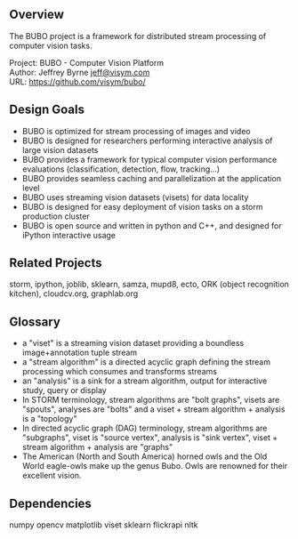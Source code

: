 Overview
--------

The BUBO project is a framework for distributed stream processing of computer vision tasks.

Project: BUBO - Computer Vision Platform  
Author: Jeffrey Byrne <jeff@visym.com>  
URL: https://github.com/visym/bubo/  


Design Goals
------------

* BUBO is optimized for stream processing of images and video 
* BUBO is designed for researchers performing interactive analysis of large vision datasets
* BUBO provides a framework for typical computer vision performance evaluations (classification, detection, flow, tracking...)
* BUBO provides seamless caching and parallelization at the application level
* BUBO uses streaming vision datasets (visets) for data locality
* BUBO is designed for easy deployment of vision tasks on a storm production cluster
* BUBO is open source and written in python and C++, and designed for iPython interactive usage


Related Projects
----------------

storm, ipython, joblib, sklearn, samza, mupd8, ecto, ORK (object recognition kitchen), cloudcv.org, graphlab.org


Glossary
--------

* a "viset" is a streaming vision dataset providing a boundless image+annotation tuple stream
* a "stream algorithm" is a directed acyclic graph defining the stream processing which consumes and transforms streams
* an "analysis" is a sink for a stream algorithm, output for interactive study, query or display 
* In STORM terminology, stream algorithms are "bolt graphs", visets are "spouts", analyses are "bolts"  and a viset + stream algorithm + analysis is a "topology"
* In directed acyclic graph (DAG) terminology, stream algorithms are "subgraphs", viset is "source vertex", analysis is "sink vertex", viset + stream algorithm + analysis are "graphs"
* The American (North and South America) horned owls and the Old World eagle-owls make up the genus Bubo.  Owls are renowned for their excellent vision.

Dependencies
------------
numpy
opencv
matplotlib
viset
sklearn
flickrapi
nltk




